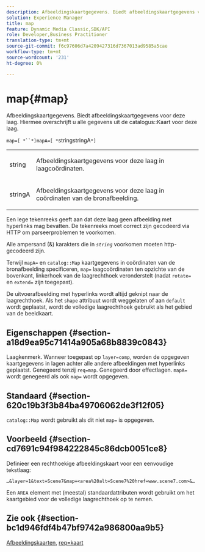 ```yaml
---
description: Afbeeldingskaartgegevens. Biedt afbeeldingskaartgegevens voor deze laag. Hiermee overschrijft u alle gegevens uit de catalogus Kaart voor deze laag.
solution: Experience Manager
title: map
feature: Dynamic Media Classic,SDK/API
role: Developer,Business Practitioner
translation-type: tm+mt
source-git-commit: f6c97606d7a4209427316d7367013ad9585a5cae
workflow-type: tm+mt
source-wordcount: '231'
ht-degree: 0%

---
```



# map{#map}

Afbeeldingskaartgegevens. Biedt afbeeldingskaartgegevens voor deze laag. Hiermee overschrijft u alle gegevens uit de catalogus::Kaart voor deze laag.

`map=[ *``*]mapA=[ *`stringstringA`*]`

<table id="simpletable_2E32B25D5F6246A18A8AF817903877ED"> 
 <tr class="strow"> 
  <td class="stentry"> <p><span class="codeph"> <span class="varname"> string</span></span> </p></td> 
  <td class="stentry"> <p>Afbeeldingskaartgegevens voor deze laag in laagcoördinaten. </p></td> 
 </tr> 
 <tr class="strow"> 
  <td class="stentry"> <p><span class="codeph"> <span class="varname"> stringA</span></span> </p></td> 
  <td class="stentry"> <p>Afbeeldingskaartgegevens voor deze laag in coördinaten van de bronafbeelding. </p></td> 
 </tr> 
</table>

Een lege tekenreeks geeft aan dat deze laag geen afbeelding met hyperlinks mag bevatten. De tekenreeks moet correct zijn gecodeerd via HTTP om parseerproblemen te voorkomen.

Alle ampersand (&amp;) karakters die in *`string`* voorkomen moeten http-gecodeerd zijn.

Terwijl `mapA=` en `catalog::Map` kaartgegevens in coördinaten van de bronafbeelding specificeren, `map=` laagcoördinaten ten opzichte van de bovenkant, linkerhoek van de laagrechthoek veronderstelt (nadat `rotate=` en `extend=` zijn toegepast).

De uitvoerafbeelding met hyperlinks wordt altijd geknipt naar de laagrechthoek. Als het `shape` attribuut wordt weggelaten of aan `default` wordt geplaatst, wordt de volledige laagrechthoek gebruikt als het gebied van de beeldkaart.

## Eigenschappen {#section-a18d9ea95c71414a905a68b8839c0843}

Laagkenmerk. Wanneer toegepast op `layer=comp`, worden de opgegeven kaartgegevens in lagen achter alle andere afbeeldingen met hyperlinks geplaatst. Genegeerd tenzij `req=map`. Genegeerd door effectlagen. `mapA=` wordt genegeerd als ook  `map=` wordt opgegeven.

## Standaard {#section-620c19b3f3b84ba49706062de3f12f05}

`catalog::Map` wordt gebruikt als dit niet  `map=` is opgegeven.

## Voorbeeld {#section-cd7691c94f984222845c86dcb0051ce8}

Definieer een rechthoekige afbeeldingskaart voor een eenvoudige tekstlaag:

`…&layer=1&text=Scene7&map=<area%20alt=Scene7%20href=www.scene7.com>&…`

Een `AREA` element met (meestal) standaardattributen wordt gebruikt om het kaartgebied voor de volledige laagrechthoek op te nemen.

## Zie ook {#section-bc1d946fdf4b47bf9742a986800aa9b5}

[Afbeeldingskaarten](../../../../../is-api/http-ref/image-serving-api-ref/c-http-protocol-reference/c-syntax-and-features/r-image-maps.md#reference-ff7d1bac2a064104b0c508a81316fdab),  [req=kaart](../../../../../is-api/http-ref/image-serving-api-ref/c-http-protocol-reference/c-command-reference/r-req/r-req.md#reference-907cdb4a97034db7ad94695f25552e76)
